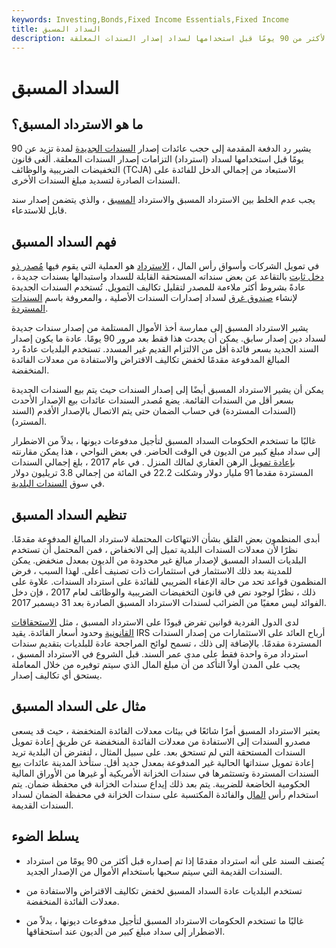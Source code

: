 ```yaml
---
keywords: Investing,Bonds,Fixed Income Essentials,Fixed Income
title: السداد المسبق
description: الاسترداد المسبق هو حجب عائدات إصدار السندات الجديدة لأكثر من 90 يومًا قبل استخدامها لسداد إصدار السندات المعلقة.
---
```


# السداد المسبق
## ما هو الاسترداد المسبق؟

يشير رد الدفعة المقدمة إلى حجب عائدات إصدار [السندات الجديدة](/bond) لمدة تزيد عن 90 يومًا قبل استخدامها لسداد (استرداد) التزامات إصدار السندات المعلقة. ألغى قانون التخفيضات الضريبية والوظائف (TCJA) الاستبعاد من إجمالي الدخل للفائدة على السندات الصادرة لتسديد مبلغ السندات الأخرى.

يجب عدم الخلط بين الاسترداد المسبق والاسترداد [المسبق](/prerefunding_bond) ، والذي يتضمن إصدار سند قابل للاستدعاء.

## فهم السداد المسبق

في تمويل الشركات وأسواق رأس المال ، [الاسترداد](/refunding) هو العملية التي يقوم فيها [مُصدر ذو دخل ثابت](/issuer) بالتقاعد عن بعض سنداته المستحقة القابلة للسداد واستبدالها بسندات جديدة ، عادةً بشروط أكثر ملاءمة للمصدر لتقليل تكاليف التمويل. تُستخدم السندات الجديدة لإنشاء [صندوق غرق](/sinkingfund) لسداد إصدارات السندات الأصلية ، والمعروفة باسم [السندات المستردة](/refundedbond).

يشير الاسترداد المسبق إلى ممارسة أخذ الأموال المستلمة من إصدار سندات جديدة لسداد دين إصدار سابق. يمكن أن يحدث هذا فقط بعد مرور 90 يومًا. عادة ما يكون إصدار السند الجديد بسعر فائدة أقل من الالتزام القديم غير المسدد. تستخدم البلديات عادةً رد المبالغ المدفوعة مقدمًا لخفض تكاليف الاقتراض والاستفادة من معدلات الفائدة المنخفضة.

يمكن أن يشير الاسترداد المسبق أيضًا إلى إصدار السندات حيث يتم بيع السندات الجديدة بسعر أقل من السندات القائمة. يضع مُصدر السندات عائدات بيع الإصدار الأحدث (السندات المستردة) في حساب الضمان حتى يتم الاتصال بالإصدار الأقدم (السند المسترد).

غالبًا ما تستخدم الحكومات السداد المسبق لتأجيل مدفوعات ديونها ، بدلاً من الاضطرار إلى سداد مبلغ كبير من الديون في الوقت الحاضر. في بعض النواحي ، هذا يمكن مقارنته [بإعادة تمويل](/refinance) الرهن العقاري لمالك المنزل . في عام 2017 ، بلغ إجمالي السندات المستردة مقدما 91 مليار دولار وشكلت 22.2 في المائة من إجمالي 3.8 تريليون دولار في سوق [السندات البلدية](/municipalbond).

## تنظيم السداد المسبق

أبدى المنظمون بعض القلق بشأن الانتهاكات المحتملة لاسترداد المبالغ المدفوعة مقدمًا. نظرًا لأن معدلات السندات البلدية تميل إلى الانخفاض ، فمن المحتمل أن تستخدم البلديات السداد المسبق لإصدار مبالغ غير محدودة من الديون بمعدل منخفض. يمكن للمدينة بعد ذلك الاستثمار في استثمارات ذات تصنيف أعلى. لهذا السبب ، فرض المنظمون قواعد تحد من حالة الإعفاء الضريبي للفائدة على استرداد السندات. علاوة على ذلك ، نظرًا لوجود نص في قانون التخفيضات الضريبية والوظائف لعام 2017 ، فإن دخل الفوائد ليس معفيًا من الضرائب لسندات الاسترداد المسبق الصادرة بعد 31 ديسمبر 2017.

لدى الدول الفردية قوانين تفرض قيودًا على الاسترداد المسبق ، مثل [الاستحقاقات القانونية](/maturity) وحدود أسعار الفائدة. يقيد IRS أرباح العائد على الاستثمارات من إصدار السندات المستردة مقدمًا. بالإضافة إلى ذلك ، تسمح لوائح المراجحة عادة للبلديات بتقديم سندات استرداد مرة واحدة فقط على مدى عمر السند. قبل الشروع في الاسترداد المسبق ، يجب على المدن أولاً التأكد من أن مبلغ المال الذي سيتم توفيره من خلال المعاملة يستحق أي تكاليف إصدار.

## مثال على السداد المسبق

يعتبر الاسترداد المسبق أمرًا شائعًا في بيئات معدلات الفائدة المنخفضة ، حيث قد يسعى مصدرو السندات إلى الاستفادة من معدلات الفائدة المنخفضة عن طريق إعادة تمويل السندات المستحقة التي لم تستحق بعد. على سبيل المثال ، لنفترض أن البلدية تريد إعادة تمويل سنداتها الحالية غير المدفوعة بمعدل جديد أقل. ستأخذ المدينة عائدات بيع السندات المستردة وتستثمرها في سندات الخزانة الأمريكية أو غيرها من الأوراق المالية الحكومية الخاضعة للضريبة. يتم بعد ذلك إيداع سندات الخزانة في محفظة ضمان. يتم استخدام رأس [المال](/principal) والفائدة المكتسبة على سندات الخزانة في محفظة الضمان لسداد السندات القديمة.

## يسلط الضوء

- يُصنف السند على أنه استرداد مقدمًا إذا تم إصداره قبل أكثر من 90 يومًا من استرداد السندات القديمة التي سيتم سحبها باستخدام الأموال من الإصدار الجديد.

- تستخدم البلديات عادة السداد المسبق لخفض تكاليف الاقتراض والاستفادة من معدلات الفائدة المنخفضة.

- غالبًا ما تستخدم الحكومات الاسترداد المسبق لتأجيل مدفوعات ديونها ، بدلاً من الاضطرار إلى سداد مبلغ كبير من الديون عند استحقاقها.

